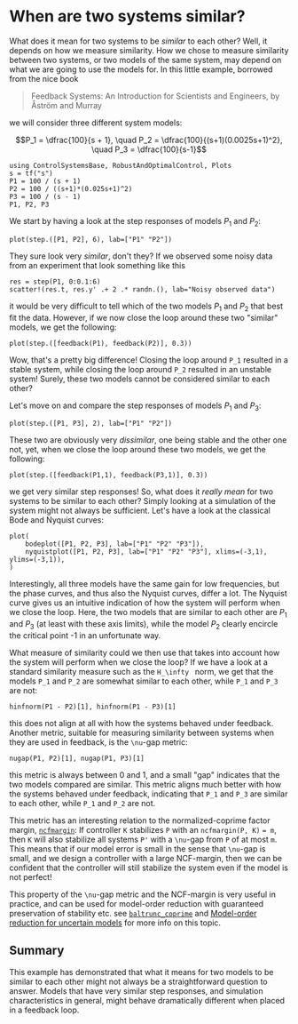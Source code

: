 # When are two systems similar?
What does it mean for two systems to be *similar* to each other? Well, it depends on how we measure similarity. How we chose to measure similarity between two systems, or two models of the same system, may depend on what we are going to use the models for. In this little example, borrowed from the nice book
> Feedback Systems: An Introduction for Scientists and Engineers, by Åström and Murray

we will consider three different system models:
```math
P_1 = \dfrac{100}{s + 1}, \quad P_2 = \dfrac{100}{(s+1)(0.0025s+1)^2}, \quad P_3 = \dfrac{100}{s-1}
```

```@example SIMILARITY
using ControlSystemsBase, RobustAndOptimalControl, Plots
s = tf("s")
P1 = 100 / (s + 1)
P2 = 100 / ((s+1)*(0.025s+1)^2)
P3 = 100 / (s - 1)
P1, P2, P3
```

We start by having a look at the step responses of models $P_1$ and $P_2$:
```@example SIMILARITY
plot(step.([P1, P2], 6), lab=["P1" "P2"])
```
They sure look very *similar*, don't they? If we observed some noisy data from an experiment that look something like this
```@example SIMILARITY
res = step(P1, 0:0.1:6)
scatter!(res.t, res.y' .+ 2 .* randn.(), lab="Noisy observed data")
```
it would be very difficult to tell which of the two models $P_1$ and $P_2$ that best fit the data. However, if we now close the loop around these two "similar" models, we get the following:
```@example SIMILARITY
plot(step.([feedback(P1), feedback(P2)], 0.3))
```
Wow, that's a pretty big difference! Closing the loop around ``P_1`` resulted in a stable system, while closing the loop around ``P_2`` resulted in an unstable system! Surely, these two models cannot be considered similar to each other? 

Let's move on and compare the step responses of models $P_1$ and $P_3$:
```@example SIMILARITY
plot(step.([P1, P3], 2), lab=["P1" "P2"])
```
These two are obviously very *dissimilar*, one being stable and the other one not, yet, when we close the loop around these two models, we get the following:
```@example SIMILARITY
plot(step.([feedback(P1,1), feedback(P3,1)], 0.3))
```
we get very similar step responses! So, what does it *really mean* for two systems to be similar to each other? Simply looking at a simulation of the system might not always be sufficient. Let's have a look at the classical Bode and Nyquist curves:
```@example SIMILARITY
plot(
    bodeplot([P1, P2, P3], lab=["P1" "P2" "P3"]),
    nyquistplot([P1, P2, P3], lab=["P1" "P2" "P3"], xlims=(-3,1), ylims=(-3,1)),
)
```
Interestingly, all three models have the same gain for low frequencies, but the phase curves, and thus also the Nyquist curves, differ a lot. The Nyquist curve gives us an intuitive indication of how the system will perform when we close the loop. Here, the two models that are similar to each other are $P_1$ and $P_3$ (at least with these axis limits), while the model $P_2$ clearly encircle the critical point -1 in an unfortunate way.

What measure of similarity could we then use that takes into account how the system will perform when we close the loop? If we have a look at a standard similarity measure such as the ``H_\infty `` norm, we get that the models ``P_1`` and ``P_2`` are somewhat similar to each other, while ``P_1`` and ``P_3`` are not:
```@example SIMILARITY
hinfnorm(P1 - P2)[1], hinfnorm(P1 - P3)[1]
```
this does not align at all with how the systems behaved under feedback. Another metric, suitable for measuring similarity between systems when they are used in feedback, is the ``\nu``-gap metric:

```@example SIMILARITY
nugap(P1, P2)[1], nugap(P1, P3)[1]
```
this metric is always between 0 and 1, and a small "gap" indicates that the two models compared are similar. This metric aligns much better with how the systems behaved under feedback, indicating that ``P_1`` and ``P_3`` are similar to each other, while ``P_1`` and ``P_2`` are not.

This metric has an interesting relation to the normalized-coprime factor margin, [`ncfmargin`](@ref):
If controller ``K`` stabilizes ``P`` with an `ncfmargin(P, K)` ``= m``, then ``K`` will also stabilize all systems ``P'`` with a ``\nu``-gap from ``P`` of at most ``m``. This means that if our model error is small in the sense that ``\nu``-gap is small, and we design a controller with a large NCF-margin, then we can be confident that the controller will still stabilize the system even if the model is not perfect!

This property of the ``\nu``-gap metric and the NCF-margin is very useful in practice, and can be used for model-order reduction with guaranteed preservation of stability etc. see [`baltrunc_coprime`](@ref) and [Model-order reduction for uncertain models](@ref) for more info on this topic.

## Summary
This example has demonstrated that what it means for two models to be similar to each other might not always be a straightforward question to answer. Models that have very similar step responses, and simulation characteristics in general, might behave dramatically different when placed in a feedback loop. 
